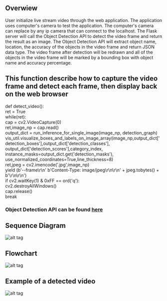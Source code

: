 ## Overwiew
User initialize live stream video through the web application. The application uses computer's camera to test the application. 
The computer's camera can replace by any ip camera that can connect to the localhost.
The Flask server will call the Object Detection API to detect the video frame and return the result as an image.
The Object Detection API will extract object name, location, the accuracy of the objects in the video frame and return JSON data type.
The video frame after detection will be redrawn and all of the objects in the video frame will be marked by a bounding box with object name and accuracy percentage.
## This function describe how to capture the video frame and detect each frame, then display back on the web browser

def detect_video():<br/>
    ret = True <br/>
    while(ret): <br/>
        cap = cv2.VideoCapture(0) <br/>
        ret,image_np = cap.read() <br/>
        output_dict = run_inference_for_single_image(image_np, detection_graph) <br/>
        vis_util.visualize_boxes_and_labels_on_image_array(image_np,output_dict['detection_boxes'],output_dict['detection_classes'],
                                                            output_dict['detection_scores'],category_index,
                                                            instance_masks=output_dict.get('detection_masks'),
                                                            use_normalized_coordinates=True,line_thickness=8) <br/>
        ret,jpeg = cv2.imencode('.jpg',image_np) <br/>
        yield (b'--frame\r\n'
                b'Content-Type: image/jpeg\r\n\r\n' + jpeg.tobytes() + b'\r\n\r\n') <br/>
        if cv2.waitKey(1) & 0xFF == ord('q'): <br/>
            cv2.destroyAllWindows() <br/>
            cap.release() <br/>
            break 
### Object Detection API can be found [here](https://github.com/tensorflow/models/tree/master/research/object_detection)
## Sequence Diagram
![alt tag](https://github.com/chuongngd/Images-Object-Detection/blob/master/pictures/sequence%20detect%20vide.png)
## Flowchart
![alt tag](https://github.com/chuongngd/Images-Object-Detection/blob/master/pictures/detectvideoflow.png)
## Example of a detected video
![alt tag](https://github.com/chuongngd/Images-Object-Detection/blob/master/pictures/videocapture_book21-11-55.jpg)
